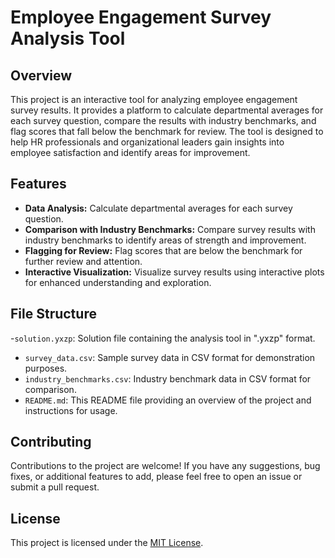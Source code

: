 # Employee Engagement Survey Analysis Tool
## Overview
This project is an interactive tool for analyzing employee engagement survey results. It provides a platform to calculate departmental averages for each survey question, compare the results with industry benchmarks, and flag scores that fall below the benchmark for review. The tool is designed to help HR professionals and organizational leaders gain insights into employee satisfaction and identify areas for improvement.
## Features
- **Data Analysis:** Calculate departmental averages for each survey question.
- **Comparison with Industry Benchmarks:** Compare survey results with industry benchmarks to identify areas of strength and improvement.
- **Flagging for Review:** Flag scores that are below the benchmark for further review and attention.
- **Interactive Visualization:** Visualize survey results using interactive plots for enhanced understanding and exploration.
## File Structure
-`solution.yxzp`: Solution file containing the analysis tool in ".yxzp" format.
- `survey_data.csv`: Sample survey data in CSV format for demonstration purposes.
- `industry_benchmarks.csv`: Industry benchmark data in CSV format for comparison.
- `README.md`: This README file providing an overview of the project and instructions for usage.
## Contributing
Contributions to the project are welcome! If you have any suggestions, bug fixes, or additional features to add, please feel free to open an issue or submit a pull request.

## License
This project is licensed under the [MIT License](LICENSE).
